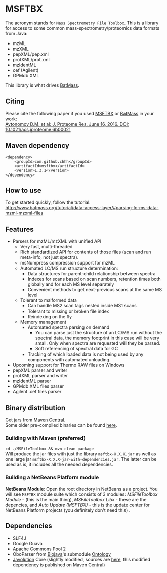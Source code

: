 # MSFTBX
The acronym stands for `Mass Spectrometry File Toolbox`. This is a library for access to some common mass-spectrometry/proteomics data formats from Java:  
 - mzML
 - mzXML
 - pepXML/pep.xml
 - protXML/prot.xml
 - mzIdentML
 - cef (Agilent)
 - GPMdb XML

This library is what drives [BatMass](https://github.com/chhh/batmass).

## Citing
Please cite the following paper if you used [MSFTBX](https://github.com/chhh/msftbx) or [BatMass](https://github.com/chhh/batmass) in your work:  
[Avtonomov D.M. et al: J. Proteome Res. June 16, 2016. DOI: 10.1021/acs.jproteome.6b00021](https://dx.doi.org/10.1021/acs.jproteome.6b00021)

## Maven dependency
```
<dependency>
    <groupId>com.github.chhh</groupId>
    <artifactId>msftbx</artifactId>
    <version>1.3.1</version>
</dependency>
```

## How to use
To get started quickly, follow the tutorial: http://www.batmass.org/tutorial/data-access-layer/#parsing-lc-ms-data-mzml-mzxml-files

## Features
- Parsers for mzML/mzXML with unified API
  - Very fast, multi-threaded
  - Rich standardized API for contents of those files (scan and run meta-info, not just spectra).
  - msNumpress compression support for mzML
  - Automated LC/MS run structure determination:
    - Data structures for parent-child relationship between spectra
    - Indexes for scans based on scan numbers, retention times both globally
    and for each MS level separately
    - Convenient methods to get next-previous scans at the same MS level
  - Tolerant to malformed data
    - Can handle MS2 scan tags nested inside MS1 scans
    - Tolerant to missing or broken file index
    - Reindexing on the fly
  - Memory management
    - Automated spectra parsing on demand
      - You can parse just the structure of an LC/MS run without the spectral data, the memory footprint in this case will be very small. Only when spectra are requested
      will they be parsed.
      - Soft referencing of spectral data for GC
    - Tracking of which loaded data is not being used by any components with automated unloading.
- Upcoming support for Thermo RAW files on Windows
- pepXML parser and writer
- protXML parser and writer
- mzIdentML parser
- GPMdb XML files parser
- Agilent .cef files parser

## Binary distribution
Get jars from [Maven Central](https://search.maven.org/#search%7Cgav%7C1%7Cg%3A%22com.github.chhh%22%20AND%20a%3A%22msftbx%22).  
Some older pre-compiled binaries can be found [here](https://github.com/chhh/MSFTBX/releases/latest).  

### Building with Maven (preferred)
`cd ./MSFileToolbox && mvn clean package`  
Will produce the jar files with just the library `msftbx-X.X.X.jar` as well as one large jar `msftbx-X.X.X-jar-with-dependencies.jar`.
The latter can be used as is, it includes all the needed dependencies.

### Building a NetBeans Platform module
**NetBeans Module**: Open the root directory in NetBeans as a project. You will see `MSFTBX` module suite which consists of 3 modules: _MSFileToolbox Module_ - (this is the main thing), _MSFileToolbox Libx_ - these are the depencies, and _Auto Update (MSFTBX)_ - this is the update center for NetBeans Platform projects (you definitely don't need this) .

## Dependencies
- SLF4J
- Google Guava
- Apache Commons Pool 2
- OboParser from [Biojava](http://biojava.org/)'s submodule [Ontology](https://github.com/biojava/biojava/tree/master/biojava-ontology)
- [Javolution](http://javolution.org/) Core (slightly modified, sources are [here](https://github.com/chhh/javolution-msftbx), this modified dependency is
published on Maven Central)
